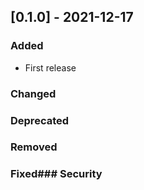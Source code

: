 ## [0.1.0] - 2021-12-17
### Added
- First release

### Changed
### Deprecated
### Removed
### Fixed### Security